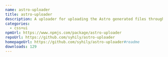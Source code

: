 ```yaml
---
name: astro-uploader
title: astro-uploader
description: A uploader for uploading the Astro generated files through the S3 API.
categories:
  - css+ui
npmUrl: https://www.npmjs.com/package/astro-uploader
repoUrl: https://github.com/syhily/astro-uploader
homepageUrl: https://github.com/syhily/astro-uploader#readme
downloads: 129
---
```

